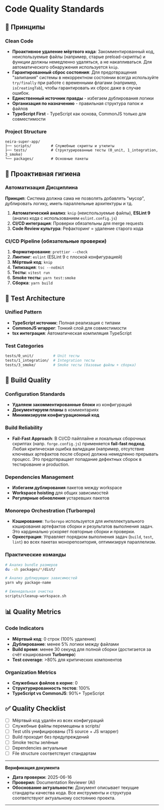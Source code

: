 # Code Quality Standards

## 🎯 Принципы

### Clean Code

- **Проактивное удаление мёртвого кода**: Закомментированный код, неиспользуемые файлы (например, старые preload-скрипты) и функции должны немедленно удаляться, а не накапливаться. Для автоматического обнаружения используется `knip`.
- **Гарантированный сброс состояния**: Для предотвращения "залипания" системы в некорректном состоянии всегда используйте `try/finally` при работе с временными флагами (например, `isCreatingTab`), чтобы гарантировать их сброс даже в случае ошибок.
- **Единственный источник правды** - избегаем дублирования логики
- **Организация по назначению** - правильная структура папок и файлов
- **TypeScript First** - TypeScript как основа, CommonJS только для совместимости

### Project Structure

```
neira-super-app/
├── scripts/         # Служебные скрипты и утилиты
├── tests/           # Структурированные тесты (0_unit, 1_integration, 3_smoke)
└── packages/        # Основные пакеты
```

## 🧹 Проактивная гигиена

### Автоматизация Дисциплина

**Принцип**: Система должна сама не позволять добавлять "мусор", дублировать логику, иметь параллельные архитектуры и тд.

1. **Автоматический анализ**: `knip` (неиспользуемые файлы), **ESLint 9** (анализ кода с использованием `eslint.config.js`)
2. **CI/CD интеграция**: Проверки обязательны для merge requests
3. **Code Review культура**: Рефакторинг = удаление старого кода

### CI/CD Pipeline (обязательные проверки)

1. **Форматирование**: `prettier --check`
2. **Линтинг**: `eslint` (ESLint 9 с плоской конфигурацией)
3. **Мёртвый код**: `knip`
4. **Типизация**: `tsc --noEmit`
5. **Тесты**: `vitest run`
6. **Smoke тесты**: `yarn test:smoke`
7. **Сборка**: `yarn build`

## 🔧 Test Architecture

### Unified Pattern

- **TypeScript источник**: Полная реализация с типами
- **CommonJS wrapper**: Тонкий слой для совместимости
- **tsx интеграция**: Автоматическая компиляция TypeScript

### Test Categories

```bash
tests/0_unit/         # Unit тесты
tests/1_integration/  # Integration тесты
tests/3_smoke/        # Smoke тесты (базовые файлы + сборка)
```

## 🔧 Build Quality

### Configuration Standards

- **Удаляем закомментированные блоки** из конфигураций
- **Документируем планы** в комментариях
- **Минимизируем конфигурационный код**

### Build Reliability

- **Fail-Fast Approach**: В CI/CD пайплайне и локальных сборочных скриптах (напр. `forge.config.js`) применяется **fail-fast подход**. Любая критическая ошибка валидации (например, отсутствие ключевых артефактов после сборки) должна немедленно прерывать процесс. Это предотвращает попадание дефектных сборок в тестирование и production.

### Dependencies Management

- **Избегаем дублирования** пакетов между workspace
- **Workspace hoisting** для общих зависимостей
- **Регулярные обновления** устаревших пакетов

### Monorepo Orchestration (Turborepo)

- **Кэширование**: `Turborepo` используется для интеллектуального кэширования артефактов сборки и результатов выполнения задач. Это кардинально ускоряет повторные сборки и проверки.
- **Оркестрация**: Управляет порядком выполнения задач (`build`, `test`, `lint`) во всех пакетах монорепозитория, оптимизируя параллелизм.

### Практические команды

```bash
# Анализ bundle размеров
du -sh packages/*/dist/

# Анализ дублирующих зависимостей
yarn why package-name

# Еженедельная очистка
scripts/cleanup-workspace.sh
```

## 📊 Quality Metrics

### Code Indicators

- **Мёртвый код**: 0 строк (100% удаление)
- **Дублирование**: менее 5% логики между файлами
- **Build время**: менее 30 секунд для полной сборки (достигается за счёт кэширования **Turborepo**)
- **Test coverage**: &gt;80% для критических компонентов

### Organization Metrics

- **Служебных файлов в корне**: 0
- **Структурированность тестов**: 100%
- **TypeScript vs CommonJS**: 90%+ TypeScript

## ✅ Quality Checklist

- [ ] Мёртвый код удалён из всех конфигураций
- [ ] Служебные файлы перемещены в scripts/
- [ ] Test utils унифицированы (TS source + JS wrapper)
- [ ] Build проходит без предупреждений
- [ ] Smoke тесты зелёные
- [ ] Dependencies актуальные
- [ ] File structure соответствует стандартам

---

**Верификация документа**

- **Дата проверки:** 2025-06-16
- **Проверил:** Documentation Reviewer (AI)
- **Обоснование актуальности:** Документ описывает текущие стандарты качества кода. Все инструменты и структура соответствуют актуальному состоянию проекта.

---
